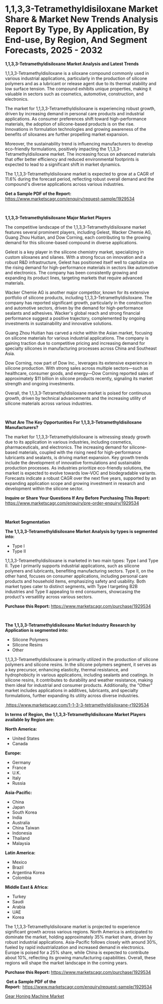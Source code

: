 <p><h1>1,1,3,3-Tetramethyldisiloxane Market Share & Market New Trends Analysis Report By Type, By Application, By End-use, By Region, And Segment Forecasts, 2025 - 2032</h1></p><p><strong>1,1,3,3-Tetramethyldisiloxane Market Analysis and Latest Trends</strong></p>
<p><p>1,1,3,3-Tetramethyldisiloxane is a siloxane compound commonly used in various industrial applications, particularly in the production of silicone polymers and as a lubricant or release agent due to its thermal stability and low surface tension. The compound exhibits unique properties, making it valuable in sectors such as cosmetics, automotive, construction, and electronics.</p><p>The market for 1,1,3,3-Tetramethyldisiloxane is experiencing robust growth, driven by increasing demand in personal care products and industrial applications. As consumer preferences shift toward high-performance materials, the adoption of silicone-based products is on the rise. Innovations in formulation technologies and growing awareness of the benefits of siloxanes are further propelling market expansion.</p><p>Moreover, the sustainability trend is influencing manufacturers to develop eco-friendly formulations, positively impacting the 1,1,3,3-Tetramethyldisiloxane market. The increasing focus on advanced materials that offer better efficiency and reduced environmental footprints is expected to lead to a significant shift in market dynamics.</p><p>The 1,1,3,3-Tetramethyldisiloxane market is expected to grow at a CAGR of 11.6% during the forecast period, reflecting robust overall demand and the compound's diverse applications across various industries.</p></p>
<p><strong>Get a Sample PDF of the Report:&nbsp;</strong> <a href="https://www.marketscagr.com/enquiry/request-sample/1929534?utm_campaign=3222&utm_medium=2&utm_source=Github&utm_content=ia&utm_term=29032025&utm_id=1133-tetramethyldisiloxane">https://www.marketscagr.com/enquiry/request-sample/1929534</a></p>
<p>&nbsp;</p>
<p><strong>1,1,3,3-Tetramethyldisiloxane Major Market Players</strong></p>
<p><p>The competitive landscape of the 1,1,3,3-Tetramethyldisiloxane market features several prominent players, including Gelest, Wacker Chemie AG, Guang Zhou Huitian, and Dow Corning, each contributing to the growing demand for this silicone-based compound in diverse applications.</p><p>Gelest is a key player in the silicone chemistry market, specializing in custom siloxanes and silanes. With a strong focus on innovation and a robust R&D infrastructure, Gelest has positioned itself well to capitalize on the rising demand for high-performance materials in sectors like automotive and electronics. The company has been consistently growing and expanding its product lines, targeting markets that require advanced materials.</p><p>Wacker Chemie AG is another major competitor, known for its extensive portfolio of silicone products, including 1,1,3,3-Tetramethyldisiloxane. The company has reported significant growth, particularly in the construction and automotive sectors, driven by the demand for high-performance sealants and adhesives. Wacker's global reach and strong financial performance suggest a positive trajectory, complemented by ongoing investments in sustainability and innovative solutions.</p><p>Guang Zhou Huitian has carved a niche within the Asian market, focusing on silicone materials for various industrial applications. The company is gaining traction due to competitive pricing and increasing demand for specialty silicones in manufacturing processes across China and Southeast Asia.</p><p>Dow Corning, now part of Dow Inc., leverages its extensive experience in silicone production. With strong sales across multiple sectors—such as healthcare, consumer goods, and energy—Dow Corning reported sales of approximately $11 billion in silicone products recently, signaling its market strength and ongoing investments.</p><p>Overall, the 1,1,3,3-Tetramethyldisiloxane market is poised for continuous growth, driven by technical advancements and the increasing utility of silicone materials across various industries.</p></p>
<p>&nbsp;</p>
<p><strong>What Are The Key Opportunities For 1,1,3,3-Tetramethyldisiloxane Manufacturers?</strong></p>
<p><p>The market for 1,1,3,3-Tetramethyldisiloxane is witnessing steady growth due to its application in various industries, including cosmetics, pharmaceuticals, and electronics. The increasing demand for silicone-based materials, coupled with the rising need for high-performance lubricants and sealants, is driving market expansion. Key growth trends include the development of innovative formulations and sustainable production processes. As industries prioritize eco-friendly solutions, the market is expected to evolve towards low-VOC and biodegradable variants. Forecasts indicate a robust CAGR over the next five years, supported by an expanding application scope and growing investment in research and development within the silicone sector.</p></p>
<p><strong>Inquire or Share Your Questions If Any Before Purchasing This Report:</strong> <a href="https://www.marketscagr.com/enquiry/pre-order-enquiry/1929534?utm_campaign=3222&utm_medium=2&utm_source=Github&utm_content=ia&utm_term=29032025&utm_id=1133-tetramethyldisiloxane">https://www.marketscagr.com/enquiry/pre-order-enquiry/1929534</a></p>
<p>&nbsp;</p>
<p><strong>Market Segmentation</strong></p>
<p><strong>The 1,1,3,3-Tetramethyldisiloxane Market Analysis by types is segmented into:</strong></p>
<p><ul><li>Type I</li><li>Type II</li></ul></p>
<p><p>1,1,3,3-Tetramethyldisiloxane is marketed in two main types: Type I and Type II. Type I primarily supports industrial applications, such as silicone polymers and lubricants, benefiting manufacturing sectors. Type II, on the other hand, focuses on consumer applications, including personal care products and household items, emphasizing safety and usability. Both market types cater to distinct segments, with Type I targeting B2B industries and Type II appealing to end consumers, showcasing the product's versatility across various sectors.</p></p>
<p><strong>Purchase this Report:&nbsp;</strong><a href="https://www.marketscagr.com/purchase/1929534?utm_campaign=3222&utm_medium=2&utm_source=Github&utm_content=ia&utm_term=29032025&utm_id=1133-tetramethyldisiloxane">https://www.marketscagr.com/purchase/1929534</a></p>
<p>&nbsp;</p>
<p><strong>The 1,1,3,3-Tetramethyldisiloxane Market Industry Research by Application is segmented into:</strong></p>
<p><ul><li>Silicone Polymers</li><li>Silicone Resins</li><li>Other</li></ul></p>
<p><p>1,1,3,3-Tetramethyldisiloxane is primarily utilized in the production of silicone polymers and silicone resins. In the silicone polymers segment, it serves as a key precursor, enhancing elasticity, thermal resistance, and hydrophobicity in various applications, including sealants and coatings. In silicone resins, it contributes to durability and weather resistance, making them ideal for industrial and consumer products. Additionally, the "Other" market includes applications in additives, lubricants, and specialty formulations, further expanding its utility across diverse industries.</p></p>
<p><a href="https://www.marketscagr.com/1-1-3-3-tetramethyldisiloxane-r1929534?utm_campaign=3222&utm_medium=2&utm_source=Github&utm_content=ia&utm_term=29032025&utm_id=1133-tetramethyldisiloxane">&nbsp;https://www.marketscagr.com/1-1-3-3-tetramethyldisiloxane-r1929534</a></p>
<p><strong>In terms of Region, the 1,1,3,3-Tetramethyldisiloxane Market Players available by Region are:</strong></p>
<p>
    <p> <strong> North America: </strong>
        <ul>
            <li>United States</li>
            <li>Canada</li>
        </ul>
        </p> 
    <p> <strong> Europe: </strong>
        <ul>
            <li>Germany</li>
            <li>France</li>
            <li>U.K.</li>
            <li>Italy</li>
            <li>Russia</li>
        </ul>
        </p> 
    <p> <strong> Asia-Pacific: </strong>
        <ul>
            <li>China</li>
            <li>Japan</li>
            <li>South Korea</li>
            <li>India</li>
            <li>Australia</li>
            <li>China Taiwan</li>
            <li>Indonesia</li>
            <li>Thailand</li>
            <li>Malaysia</li>
        </ul>
        </p> 
    <p> <strong> Latin America: </strong>
        <ul>
            <li>Mexico</li>
            <li>Brazil</li>
            <li>Argentina Korea</li>
            <li>Colombia</li>
        </ul>
        </p> 
    <p> <strong> Middle East & Africa: </strong>
        <ul>
            <li>Turkey</li>
            <li>Saudi</li>
            <li>Arabia</li>
            <li>UAE</li>
            <li>Korea</li>
        </ul>
    </p>
    </p>
<p><p>The 1,1,3,3-Tetramethyldisiloxane market is projected to experience significant growth across various regions. North America is anticipated to dominate the market, holding approximately 35% market share, driven by robust industrial applications. Asia-Pacific follows closely with around 30%, fueled by rapid industrialization and increased demand in electronics. Europe is poised for a 25% share, while China is expected to contribute about 10%, reflecting its growing manufacturing capabilities. Overall, these regions will shape the market landscape in the coming years.</p></p>
<p><strong>Purchase this Report: </strong><a href="https://www.marketscagr.com/purchase/1929534?utm_campaign=3222&utm_medium=2&utm_source=Github&utm_content=ia&utm_term=29032025&utm_id=1133-tetramethyldisiloxane">https://www.marketscagr.com/purchase/1929534</a></p>
<p>&nbsp;<strong>Get a Sample PDF of the Report:&nbsp;&nbsp;</strong><a href="https://www.marketscagr.com/enquiry/request-sample/1929534?utm_campaign=3222&utm_medium=2&utm_source=Github&utm_content=ia&utm_term=29032025&utm_id=1133-tetramethyldisiloxane">https://www.marketscagr.com/enquiry/request-sample/1929534</a></p>
<p><strong></strong></p>
<p><p><a href="https://github.com/ijffseandy/Market-Research-Report-List-1/blob/main/gear-honing-machine-market.md?utm_campaign=3222&utm_medium=2&utm_source=Github&utm_content=ia&utm_term=29032025&utm_id=1133-tetramethyldisiloxane">Gear Honing Machine Market</a></p></p>